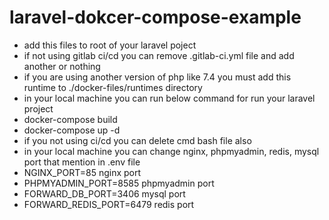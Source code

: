 # laravel-dokcer-compose-example
- add this files to root of your laravel poject 
- if not using gitlab ci/cd you can remove .gitlab-ci.yml file and add another or nothing
- if you are using another version of php like 7.4 you must add this runtime to ./docker-files/runtimes directory
- in your local machine you can run below command for run your laravel project
- docker-compose build
- docker-compose up -d
- if you not using ci/cd you can delete cmd bash file also
- in your local machine you can change nginx, phpmyadmin, redis, mysql port that mention in .env file
- NGINX_PORT=85 nginx port
- PHPMYADMIN_PORT=8585 phpmyadmin port
- FORWARD_DB_PORT=3406 mysql port
- FORWARD_REDIS_PORT=6479 redis port
